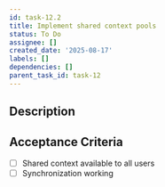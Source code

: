 ```yaml
---
id: task-12.2
title: Implement shared context pools
status: To Do
assignee: []
created_date: '2025-08-17'
labels: []
dependencies: []
parent_task_id: task-12
---
```


## Description

## Acceptance Criteria

- [ ] Shared context available to all users
- [ ] Synchronization working
